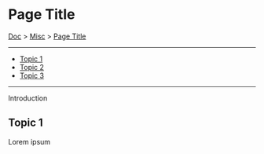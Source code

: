 
# Page Title

[Doc](../index.md) > [Misc](../index.md#misc) > [Page Title](#page-title)

---

- [Topic 1](#topic-1)
- [Topic 2]()
- [Topic 3]()

---

Introduction

## Topic 1

Lorem ipsum